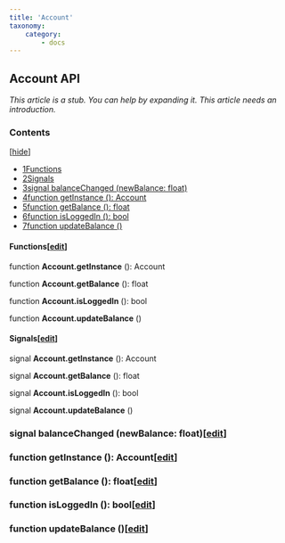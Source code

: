 ```yaml
---
title: 'Account'
taxonomy:
    category:
        - docs
---
```


## Account API

*This article is a stub. You can help by expanding it.* *This article needs an introduction.*

### Contents

 [[hide](https://wiki.highfidelity.com/wiki/Account_API#)] 

- [1Functions](https://wiki.highfidelity.com/wiki/Account_API#Functions)
- [2Signals](https://wiki.highfidelity.com/wiki/Account_API#Signals)
- [3signal balanceChanged (newBalance: float)](https://wiki.highfidelity.com/wiki/Account_API#signal_balanceChanged_.28newBalance:_float.29)
- [4function getInstance (): Account](https://wiki.highfidelity.com/wiki/Account_API#function_getInstance_.28.29:_Account)
- [5function getBalance (): float](https://wiki.highfidelity.com/wiki/Account_API#function_getBalance_.28.29:_float)
- [6function isLoggedIn (): bool](https://wiki.highfidelity.com/wiki/Account_API#function_isLoggedIn_.28.29:_bool)
- [7function updateBalance ()](https://wiki.highfidelity.com/wiki/Account_API#function_updateBalance_.28.29)

#### Functions[[edit](https://wiki.highfidelity.com/index.php?title=Account_API&action=edit&section=1)]

function **Account.getInstance** (): Account

function **Account.getBalance** (): float

function **Account.isLoggedIn** (): bool

function **Account.updateBalance** ()

#### Signals[[edit](https://wiki.highfidelity.com/index.php?title=Account_API&action=edit&section=2)]

signal **Account.getInstance** (): Account

signal **Account.getBalance** (): float

signal **Account.isLoggedIn** (): bool

signal **Account.updateBalance** ()

### signal balanceChanged (newBalance: float)[[edit](https://wiki.highfidelity.com/index.php?title=Account_API&action=edit&section=3)]


### function getInstance (): Account[[edit](https://wiki.highfidelity.com/index.php?title=Account_API&action=edit&section=4)]


### function getBalance (): float[[edit](https://wiki.highfidelity.com/index.php?title=Account_API&action=edit&section=5)]


### function isLoggedIn (): bool[[edit](https://wiki.highfidelity.com/index.php?title=Account_API&action=edit&section=6)]


### function updateBalance ()[[edit](https://wiki.highfidelity.com/index.php?title=Account_API&action=edit&section=7)]

